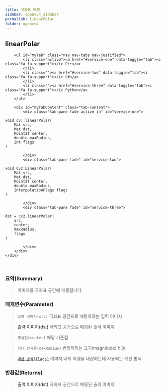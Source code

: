 ```yaml
---
title: 극좌표 매핑
sidebar: opencv4_sidebar
permalink: linearPolar
folder: opencv4
---
```


<div class="row">
    <div class="col-lg-12">
        <h2 class="page-header">linearPolar</h2>
    </div>
    <div class="col-lg-12">

        <ul id="myTab" class="nav nav-tabs nav-justified">
            <li class="active"><a href="#service-one" data-toggle="tab"><i class="fa fa-support"></i> C++</a>
            </li>
            <li class=""><a href="#service-two" data-toggle="tab"><i class="fa fa-support"></i> C#</a>
            </li>
            <li class=""><a href="#service-three" data-toggle="tab"><i class="fa fa-support"></i> Python</a>
            </li>
        </ul>

        <div id="myTabContent" class="tab-content">
            <div class="tab-pane fade active in" id="service-one">
<pre class="prettyprint"><code class="language-cpp">void cv::linearPolar(
    Mat src,
    Mat dst,
    Point2f center,
    double maxRadius,
    int flags 
)</code></pre>
            </div>
            <div class="tab-pane fade" id="service-two">
<pre class="prettyprint"><code class="language-cs">void Cv2.LinearPolar(
    Mat src,
    Mat dst,
    Point2f center,
    double maxRadius,
    InterpolationFlags flags
)</code></pre>
            </div>
            <div class="tab-pane fade" id="service-three">
<pre class="prettyprint"><code class="language-py">dst = cv2.linearPolar(
    src,
    center,
    maxRadius,
    flags
)</code></pre>
            </div>
        </div>
    </div>
</div>

<br>

### 요약(Summary)

> 이미지를 극좌표 공간에 매핑합니다.

### 매개변수(Parameter)

> `입력 이미지(src)` 극좌표 공간으로 매핑하려는 입력 이미지

> <a data-toggle="tooltip" data-original-title="{{site.data.glossary.only_C_CS}}">출력 이미지(dst)</a> 극좌표 공간으로 매핑된 출력 이미지

> `중심점(center)` 매핑 기준점

> `최대 반지름(maxRadius)` 변형하려는 크기(magnitude) 비율

> [`내삽 방식(flags)`](InterpolationFlags) 이미지 내의 픽셀을 내삽하는데 사용되는 계산 방식

### 반환값(Returns)

> <a data-toggle="tooltip" data-original-title="{{site.data.glossary.only_Python}}">출력 이미지(dst)</a> 극좌표 공간으로 매핑된 출력 이미지
